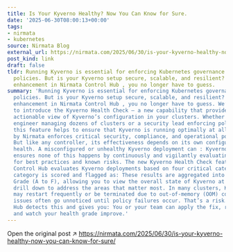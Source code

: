 ```yaml
---
title: Is Your Kyverno Healthy? Now You Can Know for Sure.
date: '2025-06-30T08:00:13+00:00'
tags:
- nirmata
- kubernetes
source: Nirmata Blog
external_url: https://nirmata.com/2025/06/30/is-your-kyverno-healthy-now-you-can-know-for-sure/
post_kind: link
draft: false
tldr: Running Kyverno is essential for enforcing Kubernetes governance and security
  policies. But is your Kyverno setup secure, scalable, and resilient? With the latest
  enhancement in Nirmata Control Hub , you no longer have to guess.
summary: 'Running Kyverno is essential for enforcing Kubernetes governance and security
  policies. But is your Kyverno setup secure, scalable, and resilient? With the latest
  enhancement in Nirmata Control Hub , you no longer have to guess. We’re excited
  to introduce the Kyverno Health Check – a new capability that provides a clear,
  actionable view of Kyverno’s configuration in your clusters. Whether you’re a platform
  engineer managing dozens of clusters or a security lead enforcing policy compliance,
  this feature helps to ensure that Kyverno is running optimally at all times. Kyverno
  by Nirmata enforces critical security, compliance, and operational policies in Kubernetes.
  But like any controller, its effectiveness depends on its own configuration and
  health. A misconfigured or unhealthy Kyverno deployment can : Kyverno Health Check
  ensures none of this happens by continuously and vigilantly evaluating your deployments
  for best practices and known risks. The new Kyverno Health Check feature in Nirmata
  Control Hub evaluates Kyverno deployments based on four critical categories: Each
  category is scored and flagged as: These results are aggregated into a Kyverno Health
  Grade (A to F), allowing you to view the overall state of Kyverno at a glance and
  drill down to address the areas that matter most. In many clusters, Kyverno components
  may restart frequently or be terminated due to out-of-memory (OOM) conditions. These
  issues often go unnoticed until policy failures occur. That’s a risk. Nirmata Control
  Hub detects this and gives you: You or your team can apply the fix, rescan the cluster,
  and watch your health grade improve.'
---
```

Open the original post ↗ https://nirmata.com/2025/06/30/is-your-kyverno-healthy-now-you-can-know-for-sure/
